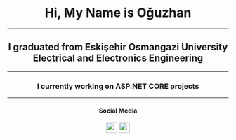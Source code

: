 
<div align="center">
    <h1 >Hi, My Name is Oğuzhan</h1>
<hr>
<h2>I graduated from Eskişehir Osmangazi University </br>
Electrical and Electronics Engineering</h2>
<hr>
<h3>I currently working on ASP.NET CORE projects</h3>
<hr>
<h4>Social Media</h4>
<a href="https://www.linkedin.com/in/oguzhan-ba%C5%9Fkaya-4a31ab1a2/">
<img src="https://cdn-icons-png.flaticon.com/128/145/145807.png"  height="25px"><img></a>
<a href="mailto:o.baskaya@yahoo.com">
<img src="https://cdn-icons-png.flaticon.com/128/3178/3178158.png" height="25px"></a>
</div>
